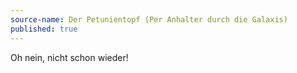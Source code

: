 ```yaml
---
source-name: Der Petunientopf (Per Anhalter durch die Galaxis)
published: true
---
```


<p>Oh nein, nicht schon wieder!</p>


